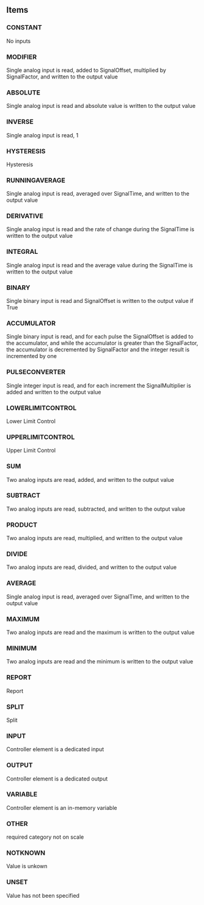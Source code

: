 

<!-- end of short definition -->
## Items

### CONSTANT
No inputs

### MODIFIER
Single analog input is read, added to SignalOffset, multiplied by SignalFactor, and written to the output value

### ABSOLUTE
Single analog input is read and absolute value is written to the output value

### INVERSE
Single analog input is read, 1

### HYSTERESIS
Hysteresis

### RUNNINGAVERAGE
Single analog input is read, averaged over SignalTime, and written to the output value

### DERIVATIVE
Single analog input is read and the rate of change during the SignalTime is written to the output value

### INTEGRAL
Single analog input is read and the average value during the SignalTime is written to the output value

### BINARY
Single binary input is read and SignalOffset is written to the output value if True

### ACCUMULATOR
Single binary input is read, and for each pulse the SignalOffset is added to the accumulator, and while the accumulator is greater than the SignalFactor, the accumulator is decremented by SignalFactor and the integer result is incremented by one

### PULSECONVERTER
Single integer input is read, and for each increment the SignalMultiplier is added and written to the output value

### LOWERLIMITCONTROL
Lower Limit Control

### UPPERLIMITCONTROL
Upper Limit Control

### SUM
Two analog inputs are read, added, and written to the output value

### SUBTRACT
Two analog inputs are read, subtracted, and written to the output value

### PRODUCT
Two analog inputs are read, multiplied, and written to the output value

### DIVIDE
Two analog inputs are read, divided, and written to the output value

### AVERAGE
Single analog input is read, averaged over SignalTime, and written to the output value

### MAXIMUM
Two analog inputs are read and the maximum is written to the output value

### MINIMUM
Two analog inputs are read and the minimum is written to the output value

### REPORT
Report

### SPLIT
Split

### INPUT
Controller element is a dedicated input

### OUTPUT
Controller element is a dedicated output

### VARIABLE
Controller element is an in-memory variable

### OTHER
required category not on scale

### NOTKNOWN
Value is unkown

### UNSET
Value has not been specified
